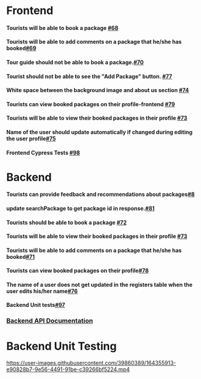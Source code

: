 # Frontend

#### Tourists will be able to book a package [#68](https://github.com/arijitd97/GlobeScanner/projects/4#card-80603144)
#### Tourists will be able to add comments on a package that he/she has booked[#69](https://github.com/arijitd97/GlobeScanner/projects/4#card-80603435)
#### Tour guide should not be able to book a package.[#70](https://github.com/arijitd97/GlobeScanner/projects/4#card-80602983)
#### Tourist should not be able to see the "Add Package" button. [#77](https://github.com/arijitd97/GlobeScanner/projects/4#card-80695754)
#### White space between the background image and about us section [#74](https://github.com/arijitd97/GlobeScanner/projects/4#card-80644494)
#### Tourists can view booked packages on their profile-frontend [#79](https://github.com/arijitd97/GlobeScanner/projects/4#card-80851107)
#### Tourists will be able to view their booked packages in their profile [#73](https://github.com/arijitd97/GlobeScanner/projects/4#card-80603543)
#### Name of the user should update automatically if changed during editing the user profile[#75](https://github.com/arijitd97/GlobeScanner/projects/4#card-80644778)
#### Frontend Cypress Tests [#98](https://github.com/arijitd97/GlobeScanner/projects/4#card-80911131)






# Backend
#### Tourists can provide feedback and recommendations about packages[#8](https://github.com/arijitd97/GlobeScanner/projects/4#card-80603148)
#### update searchPackage to get package id in response.[#81](https://github.com/arijitd97/GlobeScanner/projects/4#card-80792927)
#### Tourists should be able to book a package [#72](https://github.com/arijitd97/GlobeScanner/projects/4#card-80603419)
#### Tourists will be able to view their booked packages in their profile [#73](https://github.com/arijitd97/GlobeScanner/projects/4#card-80603543)
#### Tourists will be able to add comments on a package that he/she has booked[#71](https://github.com/arijitd97/GlobeScanner/projects/4#card-80603435)
#### Tourists can view booked packages on their profile[#78](https://github.com/arijitd97/GlobeScanner/projects/4#card-80851101)
#### The name of a user does not get updated in the registers table when the user edits his/her name[#76](https://github.com/arijitd97/GlobeScanner/projects/4#card-80644954)
####  Backend Unit tests[#97](https://github.com/arijitd97/GlobeScanner/projects/4#card-80911068)
 
 ### [Backend API Documentation](https://github.com/arijitd97/GlobeScanner/wiki/GlobeScanner-API-documentation)


# Backend Unit Testing
https://user-images.githubusercontent.com/39860389/164355913-e90828b7-9e56-4491-91be-c39266bf5224.mp4
